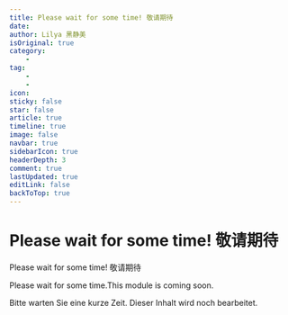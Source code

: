 ```yaml
---
title: Please wait for some time! 敬请期待
date: 
author: Lilya 黑静美
isOriginal: true
category: 
    - 
tag:
    - 
    - 
icon: 
sticky: false
star: false
article: true
timeline: true
image: false
navbar: true
sidebarIcon: true
headerDepth: 3
comment: true
lastUpdated: true
editLink: false
backToTop: true
---
```


# Please wait for some time! 敬请期待

Please wait for some time! 敬请期待

Please wait for some time.This module is coming soon. 

Bitte warten Sie eine kurze Zeit. Dieser Inhalt wird noch bearbeitet.
